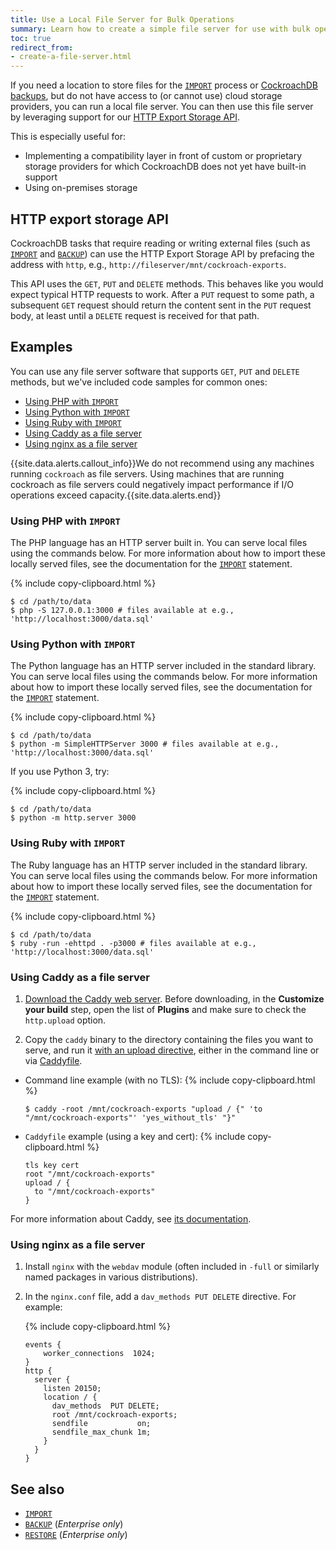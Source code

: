 ```yaml
---
title: Use a Local File Server for Bulk Operations
summary: Learn how to create a simple file server for use with bulk operations within CockroachDB
toc: true
redirect_from:
- create-a-file-server.html
---
```


If you need a location to store files for the [`IMPORT`](import.html) process or [CockroachDB backups](backup.html), but do not have access to (or cannot use) cloud storage providers, you can run a local file server. You can then use this file server by leveraging support for our [HTTP Export Storage API](#http-export-storage-api).

This is especially useful for:

- Implementing a compatibility layer in front of custom or proprietary storage providers for which CockroachDB does not yet have built-in support
- Using on-premises storage

## HTTP export storage API

CockroachDB tasks that require reading or writing external files (such as [`IMPORT`](import.html) and [`BACKUP`](backup.html)) can use the HTTP Export Storage API by prefacing the address with `http`, e.g., `http://fileserver/mnt/cockroach-exports`.

This API uses the `GET`, `PUT` and `DELETE` methods. This behaves like you would expect typical HTTP requests to work. After a `PUT` request to some path, a subsequent `GET` request should return the content sent in the `PUT` request body, at least until a `DELETE` request is received for that path.

## Examples

You can use any file server software that supports `GET`, `PUT` and `DELETE` methods, but we've included code samples for common ones:

- [Using PHP with `IMPORT`](#using-php-with-import)
- [Using Python with `IMPORT`](#using-python-with-import)
- [Using Ruby with `IMPORT`](#using-ruby-with-import)
- [Using Caddy as a file server](#using-caddy-as-a-file-server)
- [Using nginx as a file server](#using-nginx-as-a-file-server)

{{site.data.alerts.callout_info}}We do not recommend using any machines running <code>cockroach</code> as file servers. Using machines that are running cockroach as file servers could negatively impact performance if I/O operations exceed capacity.{{site.data.alerts.end}}

### Using PHP with `IMPORT`

The PHP language has an HTTP server built in.  You can serve local files using the commands below.  For more information about how to import these locally served files, see the documentation for the [`IMPORT`][import] statement.

{% include copy-clipboard.html %}
~~~ shell
$ cd /path/to/data
$ php -S 127.0.0.1:3000 # files available at e.g., 'http://localhost:3000/data.sql'
~~~

### Using Python with `IMPORT`

The Python language has an HTTP server included in the standard library.  You can serve local files using the commands below.  For more information about how to import these locally served files, see the documentation for the [`IMPORT`][import] statement.

{% include copy-clipboard.html %}
~~~ shell
$ cd /path/to/data
$ python -m SimpleHTTPServer 3000 # files available at e.g., 'http://localhost:3000/data.sql'
~~~

If you use Python 3, try:

{% include copy-clipboard.html %}
~~~ shell
$ cd /path/to/data
$ python -m http.server 3000
~~~

### Using Ruby with `IMPORT`

The Ruby language has an HTTP server included in the standard library.  You can serve local files using the commands below.  For more information about how to import these locally served files, see the documentation for the [`IMPORT`][import] statement.

{% include copy-clipboard.html %}
~~~ shell
$ cd /path/to/data
$ ruby -run -ehttpd . -p3000 # files available at e.g., 'http://localhost:3000/data.sql'
~~~

### Using Caddy as a file server

1. [Download the Caddy web server](https://caddyserver.com/download).  Before downloading, in the **Customize your build** step, open the list of **Plugins** and make sure to check the `http.upload` option.

2. Copy the `caddy` binary to the directory containing the files you want to serve, and run it [with an upload directive](https://caddyserver.com/docs/http.upload), either in the command line or via [Caddyfile](https://caddyserver.com/docs/caddyfile).

- Command line example (with no TLS):
    {% include copy-clipboard.html %}
    ~~~ shell
    $ caddy -root /mnt/cockroach-exports "upload / {" 'to "/mnt/cockroach-exports"' 'yes_without_tls' "}"
    ~~~
- `Caddyfile` example (using a key and cert):
    {% include copy-clipboard.html %}
    ~~~ shell
    tls key cert
    root "/mnt/cockroach-exports"
    upload / {
      to "/mnt/cockroach-exports"
    }
    ~~~

For more information about Caddy, see [its documentation](https://caddyserver.com/docs).

### Using nginx as a file server

1. Install `nginx` with the `webdav` module (often included in `-full` or similarly named packages in various distributions).

2. In the `nginx.conf` file, add a `dav_methods PUT DELETE` directive. For example:

    {% include copy-clipboard.html %}
    ~~~ nginx
    events {
        worker_connections  1024;
    }
    http {
      server {
        listen 20150;
        location / {
          dav_methods  PUT DELETE;
          root /mnt/cockroach-exports;
          sendfile           on;
          sendfile_max_chunk 1m;
        }
      }
    }
    ~~~

## See also

- [`IMPORT`][import]
- [`BACKUP`](backup.html) (*Enterprise only*)
- [`RESTORE`](restore.html) (*Enterprise only*)

<!-- Reference Links -->

[import]: import.html
